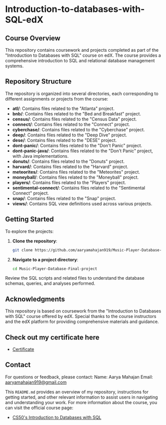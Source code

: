 # Introduction-to-databases-with-SQL-edX

## Course Overview

This repository contains coursework and projects completed as part of the "Introduction to Databases with SQL" course on edX. The course provides a comprehensive introduction to SQL and relational database management systems.

## Repository Structure

The repository is organized into several directories, each corresponding to different assignments or projects from the course:

- **atl/**: Contains files related to the "Atlanta" project.
- **bnb/**: Contains files related to the "Bed and Breakfast" project.
- **census/**: Contains files related to the "Census Data" project.
- **connect/**: Contains files related to the "Connect" project.
- **cyberchase/**: Contains files related to the "Cyberchase" project.
- **deep/**: Contains files related to the "Deep Dive" project.
- **dese/**: Contains files related to the "DESE" project.
- **dont-panic/**: Contains files related to the "Don't Panic" project.
- **dont-panic-java/**: Contains files related to the "Don't Panic" project, with Java implementations.
- **donuts/**: Contains files related to the "Donuts" project.
- **harvard/**: Contains files related to the "Harvard" project.
- **meteorites/**: Contains files related to the "Meteorites" project.
- **moneyball/**: Contains files related to the "Moneyball" project.
- **players/**: Contains files related to the "Players" project.
- **sentimental-connect/**: Contains files related to the "Sentimental Connect" project.
- **snap/**: Contains files related to the "Snap" project.
- **views/**: Contains SQL view definitions used across various projects.

## Getting Started

To explore the projects:

1. **Clone the repository**:
   ```bash
   git clone https://github.com/aaryamahajan919/Music-Player-Database-Final-project
   
2. **Navigate to a project directory**:
   ```bash
   cd Music-Player-Database-Final-project

Review the SQL scripts and related files to understand the database schemas, queries, and analyses performed.

## Acknowledgments
This repository is based on coursework from the "Introduction to Databases with SQL" course offered by edX. Special thanks to the course instructors and the edX platform for providing comprehensive materials and guidance.

## Check out my certificate here
- [Certificate](https://certificates.cs50.io/da8ad414-dea7-4442-b8d1-728233fd61d4.pdf?size=letter)

## Contact
For questions or feedback, please contact:
Name: Aarya Mahajan
Email: aaryamahajan919@gmail.com


This `README.md` provides an overview of my repository, instructions for getting started, and other relevant information to assist users in navigating and understanding your work.
For more information about the course, you can visit the official course page:

- [CS50's Introduction to Databases with SQL](https://cs50.harvard.edu/sql)
 
